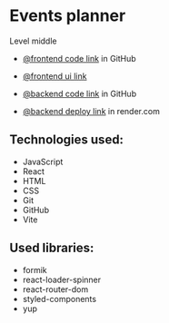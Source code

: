 # Events planner

Level middle

- [@frontend code link](https://github.com/oxananazaruk/events-app) in GitHub
- [@frontend ui link](https://github.com/vitejs/vite-plugin-react/blob/main/packages/plugin-react/README.md)

- [@backend code link](https://github.com/oxananazaruk/events-be) in GitHub
- [@backend deploy link](https://events-be-v7ja.onrender.com) in render.com


## Technologies used:

- JavaScript
- React
- HTML
- CSS
- Git
- GitHub
- Vite

## Used libraries:

- formik
- react-loader-spinner
- react-router-dom
- styled-components
- yup

